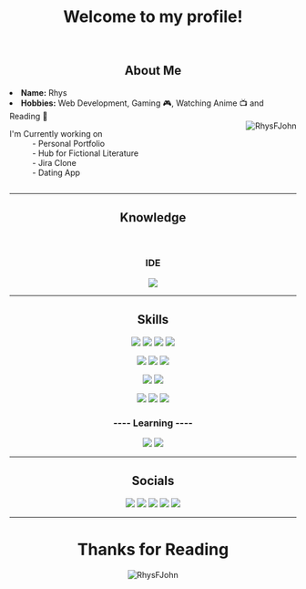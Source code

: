 <!DOCTYPE html>
<body>
  <h1 align="center"><b> Welcome to my profile!</b></h1>
  <br>
  <div align="left">
    <h2 align="center">About Me</h2>
    <li><b>Name:</b> Rhys</li>
    <li><b>Hobbies:</b> Web Development, Gaming 🎮, Watching Anime 📺 and Reading 📖</li> 
  </div>
  <div style="display: flex; justify-content: space-between; flex-direction: row;">
    <div align="left">
      <dl>
      <dt>I'm Currently working on</dt>
        <dd>- Personal Portfolio</dd>
        <dd>- Hub for Fictional Literature</dd>
        <dd>- Jira Clone</dd>
        <dd>- Dating App</dd>
      </dl>
    </div>
    <img align="right" style="max-width: 44%; display: flex;" src="https://github-readme-stats.vercel.app/api/top-langs?username=RhysFJohn&show_icons=true&locale=en&layout=compact&theme=onedark" alt="RhysFJohn" />
  </div>
  <hr>
  <div>
    <h2 align="center">Knowledge</h2>
  </div>
  <br>
  
  <div>
    <h3 align="center">IDE</h3>
    <p align="center"><img src="https://img.shields.io/badge/Visual%20Studio%20Code-0078d7.svg?style=for-the-badge&logo=visual-studio-code&logoColor=white"></p>
    <hr>
    <h2 align="center">Skills</h2>
    <p align="center">
      <img src="https://img.shields.io/badge/html5-%23E34F26.svg?style=for-the-badge&logo=html5&logoColor=white"></img>
      <img src="https://img.shields.io/badge/css3-%231572B6.svg?style=for-the-badge&logo=css3&logoColor=white"></img>
      <img src="https://img.shields.io/badge/javascript-%23323330.svg?style=for-the-badge&logo=javascript&logoColor=%23F7DF1E"></img>
      <img src="https://img.shields.io/badge/Sass-CC6699?style=for-the-badge&logo=sass&logoColor=white"></img>
    </p>
    <p align="center">
      <img src="https://img.shields.io/badge/React-20232A?style=for-the-badge&logo=react&logoColor=61DAFB"></img>
      <img src="https://img.shields.io/badge/Bootstrap-563D7C?style=for-the-badge&logo=bootstrap&logoColor=white"></img>
      <img src="https://img.shields.io/badge/Heroku-430098?style=for-the-badge&logo=heroku&logoColor=white"></img>
    </p>
    <p align="center">
      <img src="https://img.shields.io/badge/Express.js-404D59?style=for-the-badge"/>
      <img src="https://img.shields.io/badge/Node.js-43853D?style=for-the-badge&logo=node.js&logoColor=white"/>
    </p>
    <p align="center">
      <img src="https://img.shields.io/badge/adobe%20photoshop-%2331A8FF.svg?style=for-the-badge&logo=adobe%20photoshop&logoColor=white" />
      <img src="https://img.shields.io/badge/git-%23F05033.svg?style=for-the-badge&logo=git&logoColor=white" />
      <img src="https://img.shields.io/badge/TailwindCSS-404D59?style=for-the-badge&logo=tailwindcss" />
    </p>
    <h3 align="center">---- Learning ----</h3>
    <p align='center'>
      <img src="https://img.shields.io/badge/Typescript-404D59?style=for-the-badge&logo=typescript" />
      <img src="https://img.shields.io/badge/NextJS-404D59?style=for-the-badge&logo=next.js" />
    </p>
    <hr>
    <h2 align="center">Socials</h2>
    <p align="center">
    <a href="https://www.instagram.com/rhysfj/"><img src="https://img.shields.io/badge/RhysFJ-%23E4405F.svg?style=for-the-badge&logo=Instagram&logoColor=white"/></a>
    <a href="https://www.twitch.tv/netherlyte"><img src="https://img.shields.io/badge/netherlyte-%239146FF.svg?style=for-the-badge&logo=Twitch&logoColor=white" /></a>
    <a href="https://www.youtube.com/@netherlyte"><img src="https://img.shields.io/badge/Netherlyte-FF0000.svg?style=for-the-badge&logo=youtube&logoColor=white" /></a>
    <a href="https://www.tiktok.com/@netherlyte"><img src="https://img.shields.io/badge/Netherlyte-FF0050.svg?style=for-the-badge&logo=tiktok&logoColor=white" /></a>
    <a href="https://www.x.com/R_FJohn">
      <img src="https://img.shields.io/badge/RhysFJohn-000000.svg?style=for-the-badge&logo=X&logoColor=white" />
    </a>
    </p>
    <hr>
  </div>
  <div>
    <h1 align="center">Thanks for Reading</h1>
  </div>
  <p align="center"><img src="https://komarev.com/ghpvc/?username=RhysFJohn&label=Profile%20Views&color=0e75b6&style=for-the-badge" alt="RhysFJohn" /></p>
</body>

